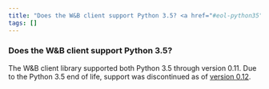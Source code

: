 ```yaml
---
title: "Does the W&B client support Python 3.5? <a href="#eol-python35" id="eol-python35"></a>"
tags: []
---
```


### Does the W&B client support Python 3.5? <a href="#eol-python35" id="eol-python35"></a>
The W&B client library supported both Python 3.5 through version 0.11. Due to the Python 3.5 end of life, support was discontinued as of [version 0.12](https://github.com/wandb/wandb/releases/tag/v0.12.0).